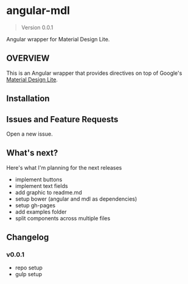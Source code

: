 # angular-mdl
> Version 0.0.1

Angular wrapper for Material Design Lite.


## OVERVIEW
This is an Angular wrapper that provides directives on top of Google's [Material Design Lite](http://getmdl.io).


## Installation


## Issues and Feature Requests

Open a new issue.

## What's next?

Here's what I'm planning for the next releases

+ implement buttons
+ implement text fields
+ add graphic to readme.md
+ setup bower (angular and mdl as dependencies)
+ setup gh-pages
+ add examples folder
+ split components across multiple files


## Changelog



### v0.0.1

+ repo setup
+ gulp setup
